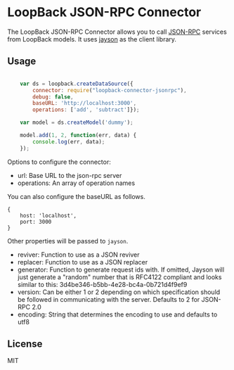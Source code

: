 # LoopBack JSON-RPC Connector

The LoopBack JSON-RPC Connector allows you to call [JSON-RPC](http://www.jsonrpc.org) services from LoopBack models. It
uses [jayson](https://github.com/tedeh/jayson) as the client library.

## Usage


```js

    var ds = loopback.createDataSource({
        connector: require("loopback-connector-jsonrpc"),
        debug: false,
        baseURL: 'http://localhost:3000',
        operations: ['add', 'subtract']});

    var model = ds.createModel('dummy');

    model.add(1, 2, function(err, data) {
        console.log(err, data);
    });
```

Options to configure the connector:

* url: Base URL to the json-rpc server
* operations: An array of operation names

You can also configure the baseURL as follows.

    {
        host: 'localhost',
        port: 3000
    }

Other properties will be passed to `jayson`.

* reviver: Function to use as a JSON reviver
* replacer: Function to use as a JSON replacer
* generator: Function to generate request ids with. If omitted, Jayson will just generate a "random" number that is RFC4122
compliant and looks similar to this: 3d4be346-b5bb-4e28-bc4a-0b721d4f9ef9
* version: Can be either 1 or 2 depending on which specification should be followed in communicating with the server.
Defaults to 2 for JSON-RPC 2.0
* encoding: String that determines the encoding to use and defaults to utf8



## License
MIT
